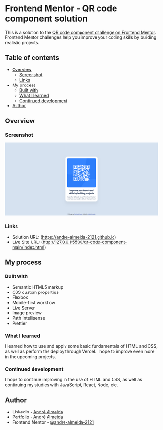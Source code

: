 # Frontend Mentor - QR code component solution

This is a solution to the [QR code component challenge on Frontend Mentor](https://www.frontendmentor.io/challenges/qr-code-component-iux_sIO_H). Frontend Mentor challenges help you improve your coding skills by building realistic projects.

## Table of contents

- [Overview](#overview)
  - [Screenshot](#screenshot)
  - [Links](#links)
- [My process](#my-process)
  - [Built with](#built-with)
  - [What I learned](#what-i-learned)
  - [Continued development](#continued-development)
- [Author](#author)

## Overview

### Screenshot

![Minha solução para o desafio do QR CODE Component!](image.png)

### Links

- Solution URL: (https://andre-almeida-2121.github.io)
- Live Site URL: (http://127.0.0.1:5500/qr-code-component-main/index.html)

## My process

### Built with

- Semantic HTML5 markup
- CSS custom properties
- Flexbox
- Mobile-first workflow
- Live Server
- Image preview
- Path Intellisense
- Prettier

### What I learned

I learned how to use and apply some basic fundamentals of HTML and CSS, as well as perform the deploy through Vercel. I hope to improve even more in the upcoming projects.

### Continued development

I hope to continue improving in the use of HTML and CSS, as well as continuing my studies with JavaScript, React, Node, etc.

## Author

- Linkedin - [André Almeida](https://www.linkedin.com/in/andr%C3%A9-almeida-0b6300324/)
- Portfolio - [André Almeida](https://ratiopitag.wixsite.com/meusite)
- Frontend Mentor - [@andre-almeida-2121](https://www.frontendmentor.io/profile/andre-almeida-2121)
